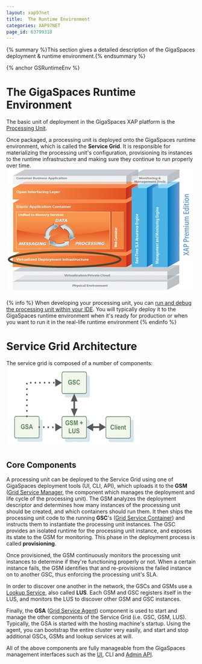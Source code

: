 ```yaml
---
layout: xap97net
title:  The Runtime Environment
categories: XAP97NET
page_id: 63799318
---
```


{% summary %}This section gives a detailed description of the GigaSpaces deployment & runtime environment.{% endsummary %}

{% anchor GSRuntimeEnv %}

# The GigaSpaces Runtime Environment

The basic unit of deployment in the GigaSpaces XAP platform is the [Processing Unit](./packaging-and-deployment.html).

Once packaged, a processing unit is deployed onto the GigaSpaces runtime environment, which is called the **Service Grid**. It is responsible for materializing the processing unit's configuration, provisioning its instances to the runtime infrastructure and making sure they continue to run properly over time.
![archi_deployenv.jpg](/attachment_files/xap97net/archi_deployenv.jpg)

{% info %}
When developing your processing unit, you can [run and debug the processing unit within your IDE](/xap97/running-and-debugging-within-your-ide.html). You will typically deploy it to the GigaSpaces runtime environment when it's ready for production or when you want to run it in the real-life runtime environment
{% endinfo %}

# Service Grid Architecture

The service grid is composed of a number of components:
![gs_runtime-core.jpg](/attachment_files/xap97net/gs_runtime-core.jpg)

## Core Components

A processing unit can be deployed to the Service Grid using one of GigaSpaces deployment tools (UI, CLI, API), which uploads it to the **GSM** ([Grid Service Manager](./service-grid.html#gsm), the component which manages the deployment and life cycle of the processing unit). The GSM analyzes the deployment descriptor and determines how many instances of the processing unit should be created, and which containers should run them. It then ships the processing unit code to the running **GSC**'s ([Grid Service Container](./service-grid.html#gsc)) and instructs them to instantiate the processing unit instances. The GSC provides an isolated runtime for the processing unit instance, and exposes its state to the GSM for monitoring.  This phase in the deployment process is called **provisioning**.

Once provisioned, the GSM continuously monitors the processing unit instances to determine if they're functioning properly or not. When a certain instance fails, the GSM identifies that and re-provisions the failed instance on to another GSC, thus enforcing the processing unit's SLA.

In order to discover one another in the network, the GSCs and GSMs use a [Lookup Service](./service-grid.html#lus), also called **LUS**. Each GSM and GSC registers itself in the LUS, and monitors the LUS to discover other GSM and GSC instances.

Finally, the **GSA** ([Grid Service Agent](./service-grid.html#gsa)) component is used to start and manage the other components of the Service Grid (i.e. GSC, GSM, LUS). Typically, the GSA is started with the hosting machine's startup. Using the agent, you can bootstrap the entire cluster very easily, and start and stop additional GSCs, GSMs and lookup services at will.

All of the above components are fully manageable from the GigaSpaces management interfaces such as the [UI](/xap97/graphical-user-interface.html), CLI and [Admin API](./administration-and-monitoring-api.html).

